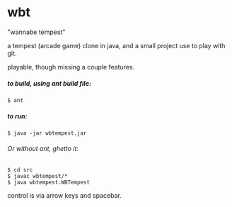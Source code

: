 wbt
===

"wannabe tempest"

a tempest (arcade game) clone in java, and a small project use to play with git.

playable, though missing a couple features.


##### to build, using ant build file:
    $ ant

##### to run:
    $ java -jar wbtempest.jar


###### Or without ant, ghetto it:
    $ cd src 
    $ javac wbtempest/*
    $ java wbtempest.WBTempest


control is via arrow keys and spacebar.
